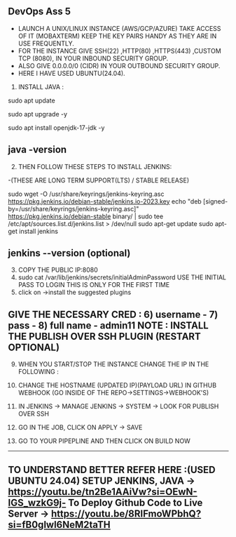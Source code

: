 ## DevOps Ass 5
- LAUNCH A UNIX/LINUX INSTANCE (AWS/GCP/AZURE) TAKE ACCESS OF IT (MOBAXTERM) KEEP THE KEY PAIRS HANDY AS THEY ARE IN USE FREQUENTLY.
- FOR THE INSTANCE GIVE SSH(22) ,HTTP(80) ,HTTPS(443) ,CUSTOM TCP (8080), IN YOUR INBOUND SECURITY GROUP.
- ALSO GIVE 0.0.0.0/0 (CIDR) IN YOUR OUTBOUND SECURITY GROUP.
- HERE I HAVE USED UBUNTU(24.04).
1) INSTALL JAVA :

sudo apt update

sudo apt upgrade -y

sudo apt install openjdk-17-jdk -y

java -version
--------------------------------------------------------------------

2) THEN FOLLOW THESE STEPS TO INSTALL JENKINS: 

-(THESE ARE LONG TERM SUPPORT(LTS) / STABLE RELEASE)

sudo wget -O /usr/share/keyrings/jenkins-keyring.asc \
  https://pkg.jenkins.io/debian-stable/jenkins.io-2023.key
echo "deb [signed-by=/usr/share/keyrings/jenkins-keyring.asc]" \
  https://pkg.jenkins.io/debian-stable binary/ | sudo tee \
  /etc/apt/sources.list.d/jenkins.list > /dev/null
sudo apt-get update
sudo apt-get install jenkins

jenkins --version (optional)
----------------------------------------------------------------------

3) COPY THE PUBLIC IP:8080
4) sudo cat /var/lib/jenkins/secrets/initialAdminPassword USE THE INITIAL PASS TO LOGIN THIS IS ONLY FOR THE FIRST TIME
5) click on ->install the suggested plugins

GIVE THE NECESSARY CRED :
6) username - 
7) pass - 
8) full name - admin11
NOTE : INSTALL THE PUBLISH OVER SSH PLUGIN (RESTART OPTIONAL) 
-----------------------------------------------------------------------

9) WHEN YOU START/STOP THE INSTANCE CHANGE THE IP IN THE FOLLOWING :

10) CHANGE THE HOSTNAME (UPDATED IP)(PAYLOAD URL) IN GITHUB WEBHOOK (GO INSIDE OF THE REPO->SETTINGS->WEBHOOK'S)
11) IN JENKINS -> MANAGE JENKINS -> SYSTEM -> LOOK FOR PUBLISH OVER SSH
12) GO IN THE JOB, CLICK ON APPLY -> SAVE
13) GO TO YOUR PIPEPLINE AND THEN CLICK ON BUILD NOW
----------------------------------------------------------------------
TO UNDERSTAND BETTER REFER HERE :(USED UBUNTU 24.04)
SETUP JENKINS, JAVA -> https://youtu.be/tn2Be1AAiVw?si=OEwN-IGS_wzkG9j-
To Deploy Github Code to Live Server -> https://youtu.be/8RIFmoWPbhQ?si=fB0glwl6NeM2taTH
--------------------------------------------------------------------------------------------------
